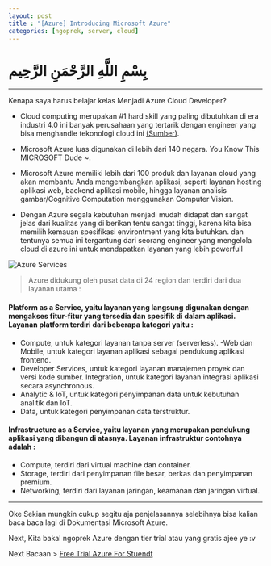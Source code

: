 ```yaml
---
layout: post
title : "[Azure] Introducing Microsoft Azure"
categories: [ngoprek, server, cloud]
---
```


# بِسْمِ اللَّهِ الرَّحْمَنِ الرَّحِيم

---

Kenapa saya harus belajar kelas Menjadi Azure Cloud Developer?
- Cloud computing merupakan #1 hard skill yang paling dibutuhkan di era industri 4.0 ini banyak perusahaan yang tertarik dengan engineer yang bisa menghandle tekonologi cloud ini [(Sumber)](https://learning.linkedin.com/blog/top-skills/the-skills-companies-need-most-in-2019--and-how-to-learn-them).

- Microsoft Azure luas digunakan di lebih dari 140 negara. You Know This MICROSOFT Dude ~.

- Microsoft Azure memiliki lebih dari 100 produk dan layanan cloud yang akan membantu Anda mengembangkan aplikasi, seperti layanan hosting aplikasi web, backend aplikasi mobile, hingga layanan analisis gambar/Cognitive Computation menggunakan Computer Vision.

- Dengan Azure segala kebutuhan menjadi mudah didapat dan sangat jelas dari kualitas yang di berikan tentu sangat tinggi, karena kita bisa memilih kemauan spesifikasi environtment yang kita butuhkan. dan tentunya semua ini tergantung dari seorang engineer yang mengelola cloud di azure ini untuk mendapatkan layanan yang lebih powerfull

![Azure Services](https://lh6.googleusercontent.com/BsdTWu257WOYg1xJSMEOmWR2_XkRf4iYkuxHisAtEnV_ZP6R_p_O2icwzdxeon8Qrw6KQtdmzvh_91LHZlxssg3whKk9hx35P2L3ulvM9jpBvU05AXYKteUKvBkf-viz7MoOXzwGGZcV2NvD-w)

> Azure didukung oleh pusat data di 24 region dan terdiri dari dua layanan utama :

#### Platform as a Service, yaitu layanan yang langsung digunakan dengan mengakses fitur-fitur yang tersedia dan spesifik di dalam aplikasi. Layanan platform terdiri dari beberapa kategori yaitu :

- Compute, untuk kategori layanan tanpa server (serverless).
-Web dan Mobile, untuk kategori layanan aplikasi sebagai pendukung aplikasi frontend.
- Developer Services, untuk kategori layanan manajemen proyek dan versi kode sumber.
Integration, untuk kategori layanan integrasi aplikasi secara asynchronous.
- Analytic & IoT, untuk kategori penyimpanan data untuk kebutuhan analitik dan IoT.
- Data, untuk kategori penyimpanan data terstruktur.

#### Infrastructure as a Service, yaitu layanan yang merupakan pendukung aplikasi yang dibangun di atasnya. Layanan infrastruktur contohnya adalah :
- Compute, terdiri dari virtual machine dan container.
- Storage, terdiri dari penyimpanan file besar, berkas dan penyimpanan premium.
- Networking, terdiri dari layanan jaringan, keamanan dan jaringan virtual.

-----
Oke Sekian mungkin cukup segitu aja penjelasannya selebihnya bisa kalian baca baca lagi di Dokumentasi Microsoft Azure. 

Next, Kita bakal ngoprek Azure dengan tier trial atau yang gratis ajee ye :v 

Next Bacaan > [Free Trial Azure For Stuendt ](https://learning.linkedin.com/blog/top-skills/the-skills-companies-need-most-in-2019--and-how-to-learn-them)




